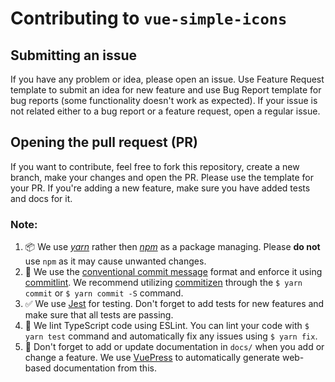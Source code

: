 # Contributing to `vue-simple-icons`

## Submitting an issue
If you have any problem or idea, please open an issue.
Use Feature Request template to submit an idea for new feature and use Bug Report template for bug reports (some functionality doesn't work as expected).
If your issue is not related either to a bug report or a feature request, open a regular issue.

## Opening the pull request (PR)
If you want to contribute, feel free to fork this repository, create a new branch, make your changes and open the PR.
Please use the template for your PR. If you're adding a new feature, make sure you have added tests and docs for it.

### Note:
1. 📦 We use _[yarn](https://yarnpkg.com/en/)_ rather then _[npm](https://www.npmjs.com/)_ as a package managing. Please **do not** use `npm` as it may cause unwanted changes.
2. 📝 We use the [conventional commit message](https://github.com/marionebl/commitlint/tree/master/%40commitlint/config-conventional) format and enforce it using [commitlint](https://marionebl.github.io/commitlint/#/). We recommend utilizing [commitizen](http://commitizen.github.io/cz-cli/) through the `$ yarn commit` or `$ yarn commit -S` command.
3. ✅ We use [Jest](https://jestjs.io/) for testing. Don't forget to add tests for new features and make sure that all tests are passing.
4. 👕 We lint TypeScript code using ESLint. You can lint your code with `$ yarn test` command and automatically fix any issues using `$ yarn fix`.
5. 📖 Don't forget to add or update documentation in `docs/` when you add or change a feature. We use [VuePress](https://vuepress.vuejs.org/) to automatically generate web-based documentation from this.
